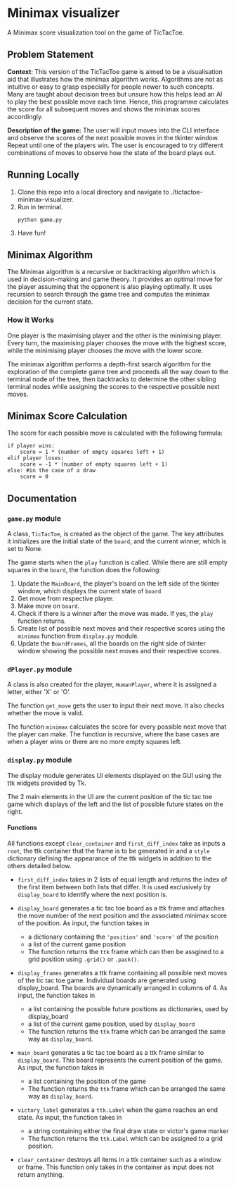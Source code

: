 # Minimax visualizer
A Minimax score visualization tool on the game of TicTacToe.

## Problem Statement
**Context**: This version of the TicTacToe game is aimed to be a visualisation aid that illustrates how the minimax algorithm works. Algorithms are not as intuitive or easy to grasp especially for people newer to such concepts. Many are taught about decision trees but unsure how this helps lead an AI to play the best possible move each time. Hence, this programme calculates the score for all subsequent moves and shows the minimax scores accordingly. 

**Description of the game:** The user will input moves into the CLI interface and observe the scores of the next possible moves in the tkinter window. Repeat until one of the players win. The user is encouraged to try different combinations of moves to observe how the state of the board plays out. 

## Running Locally
1. Clone this repo into a local directory and navigate to ./tictactoe-minimax-visualizer.
2. Run in terminal.
    ```
    python game.py
    ```
3. Have fun!

## Minimax Algorithm

The Minimax algorithm is a recursive or backtracking algorithm which is used in decision-making and game theory. It provides an optimal move for the player assuming that the opponent is also playing optimally. It uses recursion to search through the game tree and computes the minimax decision for the current state.

### How it Works
One player is the maximising player and the other is the minimising player. Every turn, the maximising player chooses the move with the highest score, while the minimising player chooses the move with the lower score. 

The minimax algorithm performs a depth-first search algorithm for the exploration of the complete game tree and proceeds all the way down to the terminal node of the tree, then backtracks to determine the other sibling terminal nodes while assigning the scores to the respective possible next moves.

## Minimax Score Calculation
The score for each possible move is calculated with the following formula:
```
if player wins:
    score = 1 * (number of empty squares left + 1)
elif player loses:
    score = -1 * (number of empty squares left + 1)
else: #in the case of a draw
    score = 0
```

## Documentation
### `game.py` module
A class, `TicTacToe`, is created as the object of the game. The key attributes it initializes are the initial state of the `board`, and the current winner, which is set to None.

The game starts when the `play` function is called. While there are still empty squares in the `board`, the function does the following:
1. Update the `MainBoard`, the player's board on the left side of the tkinter window, which displays the current state of `board`
2. Get move from respective player.
3. Make move on `board`.
4. Check if there is a winner after the move was made. If yes, the `play` function returns.
5. Create list of possible next moves and their respective scores using the `minimax` function from `display.py` module.
6. Update the `BoardFrames`, all the boards on the right side of tkinter window showing the possible next moves and their respective scores.

### `dPlayer.py` module
A class is also created for the player, `HumanPlayer`, where it is assigned a letter, either 'X' or 'O'. 

The function `get_move` gets the user to input their next move. It also checks whether the move is valid.

The function `minimax` calculates the score for every possible next move that the player can make. The function is recursive, where the base cases are when a player wins or there are no more empty squares left. 


### `display.py` module
The display module generates UI elements displayed on the GUI using the ttk widgets provided by Tk.

The 2 main elements in the UI are the current position of the tic tac toe game which displays of the left and the list of possible future states on the right.

#### **Functions**
All functions except `clear_container` and `first_diff_index` take as inputs a `root`, the ttk container that the frame is to be generated in and a `style` dictionary defining the appearance of the ttk widgets in addition to the others detailed below.

- `first_diff_index` takes in 2 lists of equal length and returns the index of the first item between both lists that differ. It is used exclusively by `display_board` to identify where the next position is.

- `display_board` generates a tic tac toe board as a ttk frame and attaches the move     number of the next position and the associated minimax score of the position. As input, the function takes in
  - a dictionary containing the `'position'` and `'score'` of the position
  - a list of the current game position
  - The function returns the `ttk` frame which can then be assgined to a grid position using `.grid()` or `.pack()`.

- `display_frames` generates a ttk frame containing all possible next moves of the tic tac toe game. Individual boards are generated using display_board. The boards are dynamically arranged in columns of 4. As input, the function takes in
  - a list containing the possible future positions as dictionaries, used by display_board
  - a list of the current game position, used by `display_board`
  - The function returns the `ttk` frame which can be arranged the same way as `display_board`.

- `main_board` generates a tic tac toe board as a ttk frame similar to `display_board`. This board represents the current position of the game. As input, the function takes in
  - a list containing the position of the game
  - The function returns the `ttk` frame which can be arranged the same way as `display_board`.

- `victory_label` generates a `ttk.Label` when the game reaches an end state. As input, the function takes in
  - a string containing either the final draw state or victor's game marker
  - The function returns the `ttk.Label` which can be assigned to a grid position.

- `clear_container` destroys all items in a ttk container such as a window or frame. This function only takes in the container as input does not return anything.
